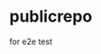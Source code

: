 # publicrepo
for e2e test









































































































































































































































































































































































































































































































































































































































































































































































































